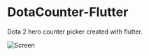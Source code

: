 # DotaCounter-Flutter
Dota 2 hero counter picker created with flutter.

![Screen](https://github.com/MadeBaruna/DotaCounter-Flutter/raw/master/screen.gif)
